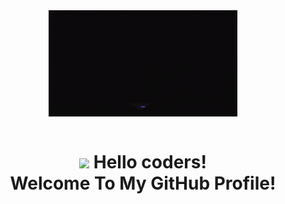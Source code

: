 <!-- Heading -->
<div align="center">  
  <img align="center" width="60%" src="https://github.com/ana-pairo/ana-pairo/blob/main/assets/girlCoding.gif" >
</div>
<br>

<h1 align="center">
  <img src = "https://raw.githubusercontent.com/MartinHeinz/MartinHeinz/master/wave.gif" width = 30px>
  Hello coders!
  <br>      
  Welcome To My GitHub Profile! 
</h1>


<!-- Profile Views -->


<!--
**ana-pairo/ana-pairo** is a ✨ _special_ ✨ repository because its `README.md` (this file) appears on your GitHub profile.

Here are some ideas to get you started:

- 🔭 I’m currently working on ...
- 🌱 I’m currently learning ...
- 👯 I’m looking to collaborate on ...
- 🤔 I’m looking for help with ...
- 💬 Ask me about ...
- 📫 How to reach me: ...
- 😄 Pronouns: ...
- ⚡ Fun fact: ...
-->

